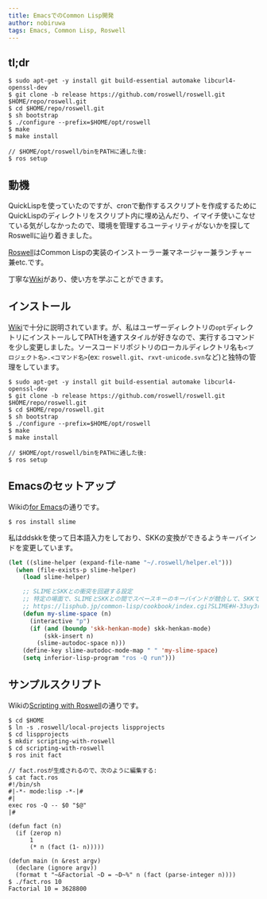 ```yaml
---
title: EmacsでのCommon Lisp開発
author: nobiruwa
tags: Emacs, Common Lisp, Roswell
---
```


## tl;dr

```console
$ sudo apt-get -y install git build-essential automake libcurl4-openssl-dev
$ git clone -b release https://github.com/roswell/roswell.git $HOME/repo/roswell.git
$ cd $HOME/repo/roswell.git
$ sh bootstrap
$ ./configure --prefix=$HOME/opt/roswell
$ make
$ make install

// $HOME/opt/roswell/binをPATHに通した後:
$ ros setup
```

## 動機

QuickLispを使っていたのですが、cronで動作するスクリプトを作成するためにQuickLispのディレクトリをスクリプト内に埋め込んだり、イマイチ使いこなせている気がしなかったので、環境を管理するユーティリティがないかを探してRoswellに辿り着きました。

[Roswell](https://github.com/roswell/roswell)はCommon Lispの実装のインストーラー兼マネージャー兼ランチャー兼etc.です。

丁寧な[Wiki](https://github.com/roswell/roswell/wiki)があり、使い方を学ぶことができます。

## インストール

[Wiki](https://github.com/roswell/roswell/wiki/Installation#building-from-source)で十分に説明されています。が、私はユーザーディレクトリの`opt`ディレクトリにインストールしてPATHを通すスタイルが好きなので、実行するコマンドを少し変更しました。ソースコードリポジトリのローカルディレクトリ名も`<プロジェクト名>.<コマンド名>`(ex: `roswell.git`、`rxvt-unicode.svn`など)と独特の管理をしています。

```console
$ sudo apt-get -y install git build-essential automake libcurl4-openssl-dev
$ git clone -b release https://github.com/roswell/roswell.git $HOME/repo/roswell.git
$ cd $HOME/repo/roswell.git
$ sh bootstrap
$ ./configure --prefix=$HOME/opt/roswell
$ make
$ make install

// $HOME/opt/roswell/binをPATHに通した後:
$ ros setup
```

## Emacsのセットアップ

Wikiの[for Emacs](https://github.com/roswell/roswell/wiki/Initial-Recommended-Setup#for-emacs)の通りです。

```console
$ ros install slime
```

私はddskkを使って日本語入力をしており、SKKの変換ができるようキーバインドを変更しています。

```lisp
(let ((slime-helper (expand-file-name "~/.roswell/helper.el")))
  (when (file-exists-p slime-helper)
    (load slime-helper)

    ;; SLIMEとSKKとの衝突を回避する設定
    ;; 特定の場面で、SLIMEとSKKとの間でスペースキーのキーバインドが競合して、SKKでの変換ができなくなります。
    ;; https://lisphub.jp/common-lisp/cookbook/index.cgi?SLIME#H-33uy3rfpe0845
    (defun my-slime-space (n)
      (interactive "p")
      (if (and (boundp 'skk-henkan-mode) skk-henkan-mode)
          (skk-insert n)
        (slime-autodoc-space n)))
    (define-key slime-autodoc-mode-map " " 'my-slime-space)
    (setq inferior-lisp-program "ros -Q run")))
```

## サンプルスクリプト

Wikiの[Scripting with Roswell](https://github.com/roswell/roswell/wiki#scripting-with-roswell)の通りです。

```console
$ cd $HOME
$ ln -s .roswell/local-projects lispprojects
$ cd lispprojects
$ mkdir scripting-with-roswell
$ cd scripting-with-roswell
$ ros init fact

// fact.rosが生成されるので、次のように編集する:
$ cat fact.ros
#!/bin/sh
#|-*- mode:lisp -*-|#
#|
exec ros -Q -- $0 "$@"
|#

(defun fact (n)
  (if (zerop n)
      1
      (* n (fact (1- n)))))

(defun main (n &rest argv)
  (declare (ignore argv))
  (format t "~&Factorial ~D = ~D~%" n (fact (parse-integer n))))
$ ./fact.ros 10
Factorial 10 = 3628800
```
